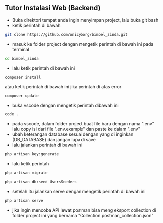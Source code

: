 ## Tutor Instalasi Web (Backend)

- Buka direktori tempat anda ingin menyimpan project, lalu buka git bash
- ketik perintah di bawah

```bash
git clone https://github.com/onicyborg/bimbel_zinda.git
```

- masuk ke folder project dengan mengetik perintah di bawah ini pada terminal

```bash
cd bimbel_zinda
```

- lalu ketik perintah di bawah ini

```bash
composer install
```
atau ketik perintah di bawah ini jika perintah di atas error
```bash
composer update
```

- buka vscode dengan mengetik perintah dibawah ini

```bash
code .
```

- pada vscode, dalam folder project buat file baru dengan nama ".env" lalu copy isi dari file ".env.example" dan paste ke dalam ".env"
- ubah keterangan database sesuai dengan yang di inginkan (DB_DATABASE) dan jangan lupa di save
- lalu jalankan perintah di bawah ini

```bash
php artisan key:generate
```

- lalu ketik perintah

```bash
php artisan migrate
```
```bash
php artisan db:seed UsersSeeders
```

- setelah itu jalankan serve dengan mengetik perintah di bawah ini

```bash
php artisan serve
```

- jika ingin mencoba API lewat postman bisa meng eksport collection di folder project ini yang bernama "Collection.postman_collection.json"
